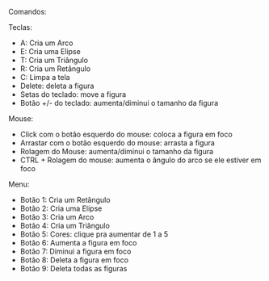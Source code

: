 Comandos:

Teclas:
- A: Cria um Arco
- E: Cria uma Elipse
- T: Cria um Triângulo
- R: Cria um Retângulo
- C: Limpa a tela
- Delete: deleta a figura
- Setas do teclado: move a figura
- Botão +/- do teclado: aumenta/diminui o tamanho da figura

Mouse:
- Click com o botão esquerdo do mouse: coloca a figura em foco
- Arrastar com o botão esquerdo do mouse: arrasta a figura
- Rolagem do Mouse: aumenta/diminui o tamanho da figura
- CTRL + Rolagem do mouse: aumenta o ângulo do arco se ele estiver em foco

Menu:
- Botão 1: Cria um Retângulo
- Botão 2: Cria uma Elipse
- Botão 3: Cria um Arco
- Botão 4: Cria um Triângulo
- Botão 5: Cores: clique pra aumentar de 1 a 5
- Botão 6: Aumenta a figura em foco
- Botão 7: Diminui a figura em foco
- Botão 8: Deleta a figura em foco
- Botão 9: Deleta todas as figuras
